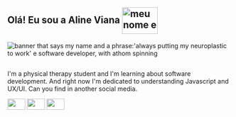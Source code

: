 ## Olá! Eu sou a Aline Viana <img align="center" alt="meu nome e uma frase:'always putting my neuroplastic to work' e software developer, com atomo girando" height="60" width="80" src="https://media.tenor.com/images/63b15c284439d44932f388e5d8ccc655/tenor.gif">


<img align="center" alt="banner that says my name and a phrase:'always putting my neuroplastic to work' e software developer, with athom spinning" src="https://github.com/linefmv/linefmv/blob/main/Purple%20Birthday%20Email%20Header.gif?raw=true"> 

##

I'm a physical therapy student and I'm learning about software development. And right now I'm dedicated to understanding Javascript and UX/UI. Can you find in another social media. 

<div>
<a href = "mailto: alinemaciel018@gmail.com"><img src="https://www.flaticon.com/svg/vstatic/svg/355/355992.svg?token=exp=1616184188~hmac=2e9f94ebe293d71e2dd60dc39073dd13" height="25" width="40" target="_blank"></a>
<a href="https://www.linkedin.com/in/viana-aline/" target="_blank"><img src="https://www.flaticon.com/svg/vstatic/svg/355/355994.svg?token=exp=1616184278~hmac=0a7770f3b391c04bf20183c631486d4b" height="25" width="40" target="_blank"></a>
<a href="https://www.instagram.com/linefmv/" target="_blank"><img src="https://www.flaticon.com/svg/vstatic/svg/355/355975.svg?token=exp=1616183899~hmac=3ed27a5f20ac49fe080aacad23cb04b4" height="25" width="40" target="_blank"></a>
</div>

